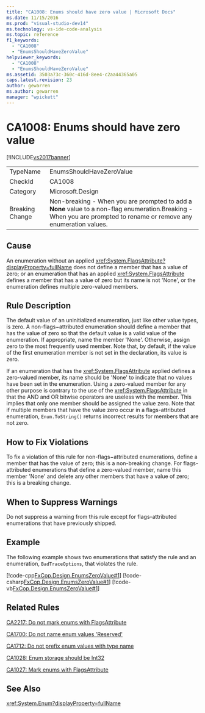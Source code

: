 ```yaml
---
title: "CA1008: Enums should have zero value | Microsoft Docs"
ms.date: 11/15/2016
ms.prod: "visual-studio-dev14"
ms.technology: vs-ide-code-analysis
ms.topic: reference
f1_keywords:
  - "CA1008"
  - "EnumsShouldHaveZeroValue"
helpviewer_keywords:
  - "CA1008"
  - "EnumsShouldHaveZeroValue"
ms.assetid: 3503a73c-360c-416d-8ee4-c2aa44365a05
caps.latest.revision: 23
author: gewarren
ms.author: gewarren
manager: "wpickett"
---
```

# CA1008: Enums should have zero value
[!INCLUDE[vs2017banner](../includes/vs2017banner.md)]

|||
|-|-|
|TypeName|EnumsShouldHaveZeroValue|
|CheckId|CA1008|
|Category|Microsoft.Design|
|Breaking Change|Non-breaking - When you are prompted to add a **None** value to a non-flag enumeration.Breaking - When you are prompted to rename or remove any enumeration values.|

## Cause
 An enumeration without an applied <xref:System.FlagsAttribute?displayProperty=fullName> does not define a member that has a value of zero; or an enumeration that has an applied <xref:System.FlagsAttribute> defines a member that has a value of zero but its name is not 'None', or the enumeration defines multiple zero-valued members.

## Rule Description
 The default value of an uninitialized enumeration, just like other value types, is zero. A non-flags−attributed enumeration should define a member that has the value of zero so that the default value is a valid value of the enumeration. If appropriate, name the member 'None'. Otherwise, assign zero to the most frequently used member. Note that, by default, if the value of the first enumeration member is not set in the declaration, its value is zero.

 If an enumeration that has the <xref:System.FlagsAttribute> applied defines a zero-valued member, its name should be 'None' to indicate that no values have been set in the enumeration. Using a zero-valued member for any other purpose is contrary to the use of the <xref:System.FlagsAttribute> in that the AND and OR bitwise operators are useless with the member. This implies that only one member should be assigned the value zero. Note that if multiple members that have the value zero occur in a flags-attributed enumeration, `Enum.ToString()` returns incorrect results for members that are not zero.

## How to Fix Violations
 To fix a violation of this rule for non-flags−attributed enumerations, define a member that has the value of zero; this is a non-breaking change. For flags-attributed enumerations that define a zero-valued member, name this member 'None' and delete any other members that have a value of zero; this is a breaking change.

## When to Suppress Warnings
 Do not suppress a warning from this rule except for flags-attributed enumerations that have previously shipped.

## Example
 The following example shows two enumerations that satisfy the rule and an enumeration, `BadTraceOptions`, that violates the rule.

 [!code-cpp[FxCop.Design.EnumsZeroValue#1](../snippets/cpp/VS_Snippets_CodeAnalysis/FxCop.Design.EnumsZeroValue/cpp/FxCop.Design.EnumsZeroValue.cpp#1)]
 [!code-csharp[FxCop.Design.EnumsZeroValue#1](../snippets/csharp/VS_Snippets_CodeAnalysis/FxCop.Design.EnumsZeroValue/cs/FxCop.Design.EnumsZeroValue.cs#1)]
 [!code-vb[FxCop.Design.EnumsZeroValue#1](../snippets/visualbasic/VS_Snippets_CodeAnalysis/FxCop.Design.EnumsZeroValue/vb/FxCop.Design.EnumsZeroValue.vb#1)]

## Related Rules
 [CA2217: Do not mark enums with FlagsAttribute](../code-quality/ca2217-do-not-mark-enums-with-flagsattribute.md)

 [CA1700: Do not name enum values 'Reserved'](../code-quality/ca1700-do-not-name-enum-values-reserved.md)

 [CA1712: Do not prefix enum values with type name](../code-quality/ca1712-do-not-prefix-enum-values-with-type-name.md)

 [CA1028: Enum storage should be Int32](../code-quality/ca1028-enum-storage-should-be-int32.md)

 [CA1027: Mark enums with FlagsAttribute](../code-quality/ca1027-mark-enums-with-flagsattribute.md)

## See Also
 <xref:System.Enum?displayProperty=fullName>
